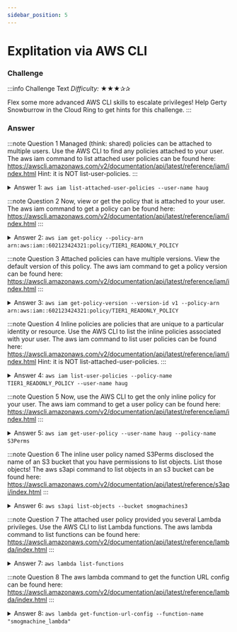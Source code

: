 ```yaml
---
sidebar_position: 5
---
```

# Explitation via AWS CLI

### Challenge
:::info Challenge Text
*Difficulty:* ★★★✰✰

Flex some more advanced AWS CLI skills to escalate privileges! Help Gerty Snowburrow in the Cloud Ring to get hints for this challenge.
:::

### Answer

:::note Question 1
Managed (think: shared) policies can be attached to multiple users. Use the AWS CLI to find any policies attached to your user.
The aws iam command to list attached user policies can be found here:
https://awscli.amazonaws.com/v2/documentation/api/latest/reference/iam/index.html
Hint: it is NOT list-user-policies.
:::
<details>
<summary>Answer 1: <code>aws iam list-attached-user-policies --user-name haug</code></summary>

![command response](./assets/img/cr3-1.png)

We get the response above listing the ```"PolicyArn": "arn:aws:iam::602123424321:policy/TIER1_READONLY_POLICY"```associated with our user ```haug```, which we can use to answer the next question.
</details>


:::note Question 2
Now, view or get the policy that is attached to your user.
The aws iam command to get a policy can be found here:
https://awscli.amazonaws.com/v2/documentation/api/latest/reference/iam/index.html
:::
<details>
<summary>Answer 2: <code>aws iam get-policy --policy-arn arn:aws:iam::602123424321:policy/TIER1_READONLY_POLICY</code></summary>

![command response](./assets/img/cr3-2.png)

We get the response above listing the ```"DefaultVersionId": "v1"``` which we can use along with ```"PolicyArn": "arn:aws:iam::602123424321:policy/TIER1_READONLY_POLICY"``` to answer the next question.
</details>


:::note Question 3
Attached policies can have multiple versions. View the default version of this policy.
The aws iam command to get a policy version can be found here:
https://awscli.amazonaws.com/v2/documentation/api/latest/reference/iam/index.html
:::
<details>
<summary>Answer 3: <code>aws iam get-policy-version --version-id v1 --policy-arn arn:aws:iam::602123424321:policy/TIER1_READONLY_POLICY</code></summary>

![command response](./assets/img/cr3-3.png)

We get the response above listing the privileges associated with version 1 of the policy associated with our user ```haug```
</details>


:::note Question 4
Inline policies are policies that are unique to a particular identity or resource. Use the AWS CLI to list the inline policies associated with your user. 
The aws iam command to list user policies can be found here:
https://awscli.amazonaws.com/v2/documentation/api/latest/reference/iam/index.html
Hint: it is NOT list-attached-user-policies.
:::
<details>
<summary>Answer 4: <code>aws iam list-user-policies --policy-name TIER1_READONLY_POLICY --user-name haug</code></summary>

![command response](./assets/img/cr3-4.png)

We get the response above indicating that there is an in-line policy associated with our user ```haug``` and it is called ```S3Perms```. We can use this to answer the next question.
</details>


:::note Question 5
Now, use the AWS CLI to get the only inline policy for your user. 
The aws iam command to get a user policy can be found here:
https://awscli.amazonaws.com/v2/documentation/api/latest/reference/iam/index.html
:::
<details>
<summary>Answer 5: <code>aws iam get-user-policy --user-name haug --policy-name S3Perms</code></summary>

![command response](./assets/img/cr3-5.png)

We get the response above naming the s3 Resources ```"arn:aws:s3:::smogmachines3"``` we have the ```s3:ListObjects``` privilege on. We can use this to answer the next question.
</details>



:::note Question 6
The inline user policy named S3Perms disclosed the name of an S3 bucket that you have permissions to list objects. 
List those objects! 
The aws s3api command to list objects in an s3 bucket can be found here:
https://awscli.amazonaws.com/v2/documentation/api/latest/reference/s3api/index.html
:::
<details>
<summary>Answer 6: <code>aws s3api list-objects --bucket smogmachines3</code></summary>

![command response](./assets/img/cr3-6.png)

</details>



:::note Question 7
The attached user policy provided you several Lambda privileges. Use the AWS CLI to list Lambda functions.
The aws lambda command to list functions can be found here:
https://awscli.amazonaws.com/v2/documentation/api/latest/reference/lambda/index.html
:::
<details>
<summary>Answer 7: <code>aws lambda list-functions</code></summary>

![command response](./assets/img/cr3-7.png)

We get the response above naming the lamda function. ```"FunctionName": "smogmachine_lambda"``` can be used to answer the next question.
</details>



:::note Question 8
The aws lambda command to get the function URL config can be found here:
https://awscli.amazonaws.com/v2/documentation/api/latest/reference/lambda/index.html
:::

<details>
<summary>Answer 8: <code>aws lambda get-function-url-config --function-name "smogmachine_lambda"</code></summary>

![command response](./assets/img/cr3-8.png)
</details>

